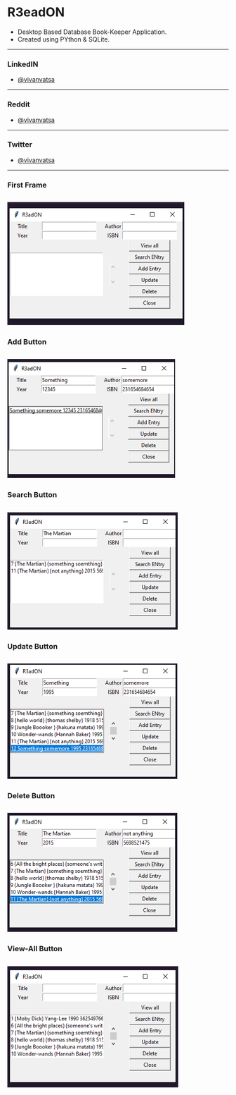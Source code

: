 # R3eadON
* Desktop Based Database Book-Keeper Application.
* Created using PYthon & SQLite.
--------------
### LinkedIN
* [@vivanvatsa](https://www.linkedin.com/in/vivanvatsa/)
--------------
### Reddit 
* [@vivanvatsa](https://www.reddit.com/user/VivanVatsa)
--------------
### Twitter
* [@vivanvatsa](https://www.twitter.com/VivanVatsa)
--------------
### First Frame

![alt text](https://github.com/VivanVatsa/R3adON/blob/master/assets/first-look.png)
--------------
### Add Button

![alt text](https://github.com/VivanVatsa/R3adON/blob/master/assets/Add-Entry.png)
--------------
### Search Button

![alt text](https://github.com/VivanVatsa/R3adON/blob/master/assets/Search.png)
--------------
### Update Button

![alt text](https://github.com/VivanVatsa/R3adON/blob/master/assets/update.png)
--------------
### Delete Button

![alt text](https://github.com/VivanVatsa/R3adON/blob/master/assets/Delete.png)
--------------
### View-All Button

![alt text](https://github.com/VivanVatsa/R3adON/blob/master/assets/View-all.png)
--------------
